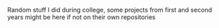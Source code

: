 Random stuff I did during college, some projects from first and second years might be here if not on their own repositories
